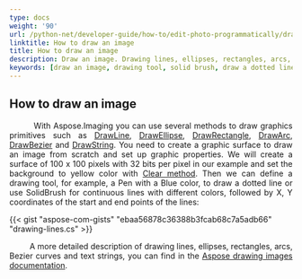 ```yaml
---
type: docs
weight: '90'
url: /python-net/developer-guide/how-to/edit-photo-programmatically/draw-image
linktitle: How to draw an image
title: How to draw an image
description: Draw an image. Drawing lines, ellipses, rectangles, arcs, Bezier curves and strings.
keywords: [draw an image, drawing tool, solid brush, draw a dotted line]
---
```


## How to draw an image

<p align='justify'>
&nbsp;&nbsp;&nbsp;&nbsp;&nbsp;&nbsp;&nbsp;&nbsp;
With Aspose.Imaging you can use several methods to draw graphics primitives such as
<a href="https://reference.aspose.com/drawing/python-net/system.drawing/graphics/drawline/">DrawLine</a>, 
<a href="https://reference.aspose.com/drawing/python-net/system.drawing/graphics/drawellipse">DrawEllipse</a>, 
<a href="https://reference.aspose.com/drawing/python-net/system.drawing/graphics/drawrectangle">DrawRectangle</a>,
<a href="https://reference.aspose.com/drawing/python-net/system.drawing/graphics/drawarc">DrawArc</a>, 
<a href="https://reference.aspose.com/drawing/python-net/system.drawing/graphics/drawbezier">DrawBezier</a> and
<a href="https://reference.aspose.com/drawing/python-net/system.drawing/graphics/drawstring">DrawString</a>. 
You need to create a graphic surface to draw an image from scratch and set up graphic properties. We will create a surface of 100 x 100 pixels with 32 bits per pixel in our example and set the background to yellow color with <a href="https://reference.aspose.com/drawing/python-net/system.drawing/graphics/clear/">Clear method</a>. Then we can define a drawing tool, for example, a Pen with a Blue color, to draw a dotted line or use SolidBrush for continuous lines with different colors, followed by X, Y coordinates of the start and end points of the lines:
</p>

{{< gist "aspose-com-gists" "ebaa56878c36388b3fcab68c7a5adb66" "drawing-lines.cs" >}}

<p align='justify'>
&nbsp;&nbsp;&nbsp;&nbsp;&nbsp;&nbsp;&nbsp;&nbsp;
A more detailed description of drawing lines, ellipses, rectangles, arcs, Bezier curves and text strings, you can find in the <a href="https://docs.aspose.com/imaging/python-net/drawing-images/">Aspose drawing images documentation</a>.
</p>
